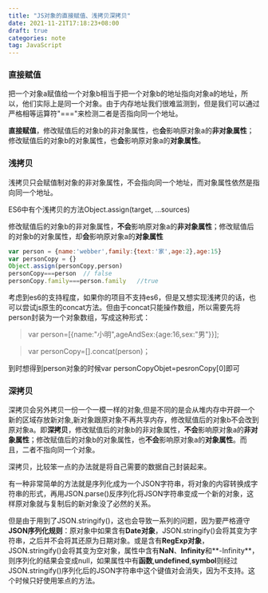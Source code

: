```yaml
---
title: "JS对象的直接赋值、浅拷贝深拷贝"
date: 2021-11-21T17:18:23+08:00
draft: true
categories: note
tag: JavaScript
---
```


### 直接赋值

把一个对象a赋值给一个对象b相当于把一个对象b的地址指向对象a的地址，所以，他们实际上是同一个对象。由于内存地址我们很难监测到，但是我们可以通过严格相等运算符"==="来检测二者是否指向同一个地址。

<!--more-->

**直接赋值**，修改赋值后的对象b的非对象属性，也**会**影响原对象a的**非对象属性**；修改赋值后的对象b的对象属性，也**会**影响原对象a的**对象属性**。

### 浅拷贝

浅拷贝只会赋值制对象的非对象属性，不会指向同一个地址，而对象属性依然是指向同一个地址。

ES6中有个浅拷贝的方法Object.assign(target, ...sources)

修改赋值后的对象b的非对象属性，**不会**影响原对象a的**非对象属性**；修改赋值后的对象b的对象属性，却**会**影响原对象a的**对象属性**

```js
var person = {name:'webber',family:{text:'家',age:2},age:15}
var personCopy = {}
Object.assign(personCopy,person)
personCopy===person  // false
personCopy.family===person.family   //true
```

考虑到es6的支持程度，如果你的项目不支持es6，但是又想实现浅拷贝的话，也可以尝试js原生的concat方法。但由于concat只能操作数组，所以需要先将person封装为一个对象数组，写成这种形式：

> var person=[{name:"小明",ageAndSex:{age:16,sex:"男"}}];

> var personCopy=[].concat(person)；

到时想得到person对象的时候var personCopyObjet=pesronCopy[0]即可

### 深拷贝

深拷贝会另外拷贝一份一个一模一样的对象,但是不同的是会从堆内存中开辟一个新的区域存放新对象,新对象跟原对象不再共享内存，修改赋值后的对象b不会改到原对象a。即**深拷贝**，修改赋值后的对象b的非对象属性，**不会**影响原对象a的**非对象属性**；修改赋值后的对象b的对象属性，也**不会**影响原对象a的**对象属性**。而且，二者不指向同一个对象。

深拷贝，比较笨一点的办法就是将自己需要的数据自己封装起来。

有一种非常简单的方法就是序列化成为一个JSON字符串，将对象的内容转换成字符串的形式，再用JSON.parse()反序列化将JSON字符串变成一个新的对象，这样原对象就与复制后的新对象没了必然的关系。

但是由于用到了JSON.stringify()，这也会导致一系列的问题，因为要严格遵守**JSON序列化规则**：原对象中如果含有**Date对象**，JSON.stringify()会将其变为字符串，之后并不会将其还原为日期对象。或是含有**RegExp对象**，JSON.stringify()会将其变为空对象，属性中含有**NaN**、**Infinity**和**-Infinity**，则序列化的结果会变成null，如果属性中有**函数**,**undefined**,**symbol**则经过JSON.stringify()序列化后的JSON字符串中这个键值对会消失，因为不支持。这个时候只好使用笨点的方法。


